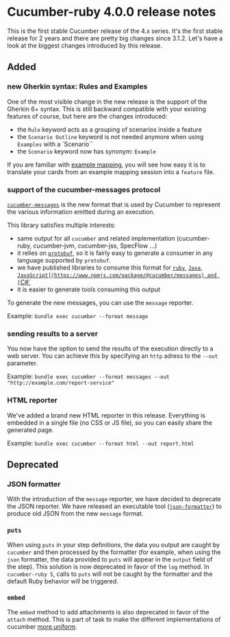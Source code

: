 # Cucumber-ruby 4.0.0 release notes

This is the first stable Cucumber release of the 4.x series. It's the first stable release for 2 years and there are pretty big changes since 3.1.2. Let's have a look at the biggest changes introduced by this release.

## Added

### new Gherkin syntax: Rules and Examples

One of the most visible change in the new release is the support of the Gherkin 6+ syntax. This is still backward compatible with your existing features of course, but here are the changes introduced:
 - the `Rule` keyword acts as a grouping of scenarios inside a feature
 - the `Scenario Outline` keyword is not needed anymore when using `Examples` with a `Scenario``
 - the `Scenario` keyword now has synonym: `Example`

If you are familiar with [example mapping](https://cucumber.io/docs/bdd/example-mapping/), you will see how easy it is to translate your cards from an example mapping session into a `feature` file.

### support of the cucumber-messages protocol

[`cucumber-messages`](https://github.com/cucumber/cucumber/tree/master/messages#cucumber-messages) is the new format that is used by Cucumber to represent the various information emitted during an execution.

This library satisfies multiple interests:
 - same output for all `cucumber` and related implementation (cucumber-ruby, cucumber-jvm, cucumber-jss, SpecFlow ...)
 - it relies on [`protobuf`](https://developers.google.com/protocol-buffers/), so it is fairly easy to generate a consumer in any language supported by `protobuf`.
  - we have published libraries to consume this format for [`ruby`](https://rubygems.org/gems/cucumber-messages), [`Java`](https://mvnrepository.com/artifact/io.cucumber/messages), [`JavaScript](https://www.npmjs.com/package/@cucumber/messages) and [`C#`](https://www.nuget.org/packages/Cucumber.Messages/)
 - it is easier to generate tools consuming this output

To generate the new messages, you can use the `message` reporter.

Example: `bundle exec cucumber --format message`

### sending results to a server

You now have the option to send the results of the execution directly to a web server. You can achieve this by specifying an `http` adress to the `--out` parameter.

Example: `bundle exec cucumber --format messages --out "http://example.com/report-service"`

### HTML reporter

We've added a brand new HTML reporter in this release. Everything is embedded in a single file (no CSS or JS file), so you can easily share the generated page.

Example: `bundle exec cucumber --format html --out report.html`

## Deprecated

### JSON formatter

With the introduction of the `message` reporter, we have decided to deprecate the JSON reporter.
We have released an executable tool ([`json-formatter`](https://github.com/cucumber/cucumber/tree/master/json-formatter#cucumber-json-formatter)) to produce old JSON from the new `message` format.

### `puts`

When using `puts` in your step definitions, the data you output are caught by `cucumber` and then processed by the formatter (for example, when using the `json` formatter, the data provided to `puts` will appear in the `output` field of the step).
This solution is now deprecated in favor of the `log` method. In `cucumber-ruby 5`, calls to `puts` will not be caught by the formatter and the default Ruby behavior will be triggered.

### `embed`
The `embed` method to add attachments is also deprecated in favor of the `attach` method. This is part of task to make the different implementations of cucumber [more uniform](https://github.com/cucumber/cucumber/issues/897).
